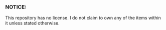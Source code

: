 ### NOTICE:
This repository has no license. I do not claim to own any of the items within it unless stated otherwise.
